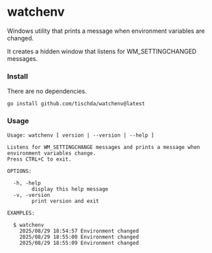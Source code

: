 ﻿# watchenv

Windows utility that prints a message when environment variables are changed.

It creates a hidden window that listens for WM_SETTINGCHANGED messages.

### Install

There are no dependencies.

~~~
go install github.com/tischda/watchenv@latest
~~~

### Usage

~~~
Usage: watchenv [ version | --version | --help ]

Listens for WM_SETTINGCHANGE messages and prints a message when environment variables change.
Press CTRL+C to exit.

OPTIONS:

  -h, -help
        display this help message
  -v, -version
        print version and exit

EXAMPLES:

  $ watchenv
    2025/08/29 18:54:57 Environment changed
    2025/08/29 18:55:00 Environment changed
    2025/08/29 18:55:09 Environment changed
~~~
